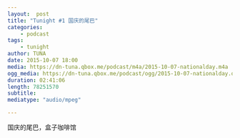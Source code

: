 ```yaml
---
layout:  post
title: "Tunight #1 国庆的尾巴"
categories:
    - podcast
tags:
    - tunight
author: TUNA
date: 2015-10-07 18:00
media: https://dn-tuna.qbox.me/podcast/m4a/2015-10-07-nationalday.m4a
ogg_media: https://dn-tuna.qbox.me/podcast/ogg/2015-10-07-nationalday.ogg
duration: 02:41:06
length: 78251570
subtitle: 
mediatype: "audio/mpeg"

---
```


国庆的尾巴，盒子咖啡馆
